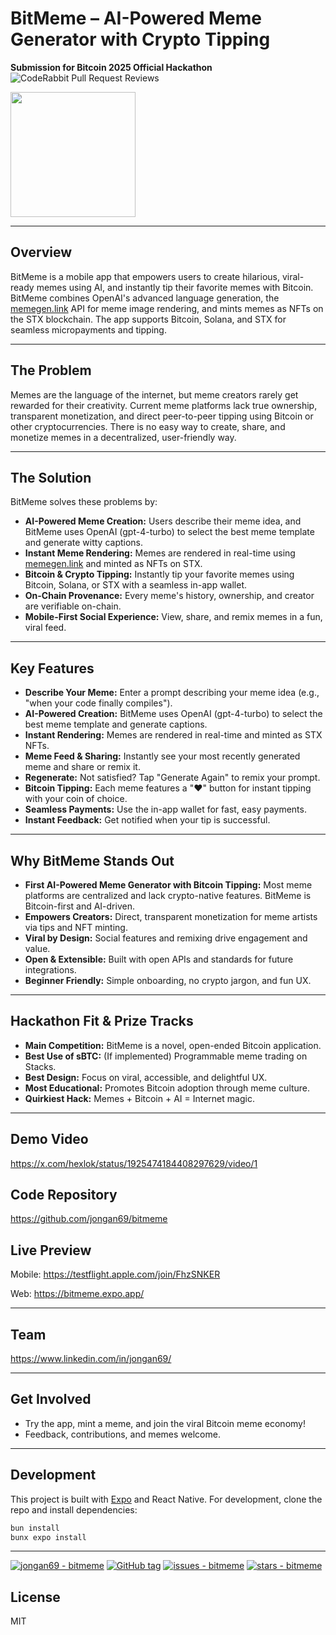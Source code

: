 # BitMeme – AI-Powered Meme Generator with Crypto Tipping

**Submission for Bitcoin 2025 Official Hackathon**
![CodeRabbit Pull Request Reviews](https://img.shields.io/coderabbit/prs/github/jongan69/bitmeme?utm_source=oss&utm_medium=github&utm_campaign=jongan69%2Fbitmeme&labelColor=171717&color=FF570A&link=https%3A%2F%2Fcoderabbit.ai&label=CodeRabbit+Reviews)

<a href="https://testflight.apple.com/join/FhzSNKER">
<img src="https://github.com/user-attachments/assets/491da8e3-ebb2-4b81-9585-82418a37f733" width="200px" />
</a>

---

## Overview
BitMeme is a mobile app that empowers users to create hilarious, viral-ready memes using AI, and instantly tip their favorite memes with Bitcoin. BitMeme combines OpenAI's advanced language generation, the [memegen.link](https://memegen.link) API for meme image rendering, and mints memes as NFTs on the STX blockchain. The app supports Bitcoin, Solana, and STX for seamless micropayments and tipping.

---

## The Problem
Memes are the language of the internet, but meme creators rarely get rewarded for their creativity. Current meme platforms lack true ownership, transparent monetization, and direct peer-to-peer tipping using Bitcoin or other cryptocurrencies. There is no easy way to create, share, and monetize memes in a decentralized, user-friendly way.

---

## The Solution
BitMeme solves these problems by:
- **AI-Powered Meme Creation:** Users describe their meme idea, and BitMeme uses OpenAI (gpt-4-turbo) to select the best meme template and generate witty captions.
- **Instant Meme Rendering:** Memes are rendered in real-time using [memegen.link](https://api.memegen.link/images) and minted as NFTs on STX.
- **Bitcoin & Crypto Tipping:** Instantly tip your favorite memes using Bitcoin, Solana, or STX with a seamless in-app wallet.
- **On-Chain Provenance:** Every meme's history, ownership, and creator are verifiable on-chain.
- **Mobile-First Social Experience:** View, share, and remix memes in a fun, viral feed.

---

## Key Features
- **Describe Your Meme:** Enter a prompt describing your meme idea (e.g., "when your code finally compiles").
- **AI-Powered Creation:** BitMeme uses OpenAI (gpt-4-turbo) to select the best meme template and generate captions.
- **Instant Rendering:** Memes are rendered in real-time and minted as STX NFTs.
- **Meme Feed & Sharing:** Instantly see your most recently generated meme and share or remix it.
- **Regenerate:** Not satisfied? Tap "Generate Again" to remix your prompt.
- **Bitcoin Tipping:** Each meme features a "❤️" button for instant tipping with your coin of choice.
- **Seamless Payments:** Use the in-app wallet for fast, easy payments.
- **Instant Feedback:** Get notified when your tip is successful.

---

## Why BitMeme Stands Out
- **First AI-Powered Meme Generator with Bitcoin Tipping:** Most meme platforms are centralized and lack crypto-native features. BitMeme is Bitcoin-first and AI-driven.
- **Empowers Creators:** Direct, transparent monetization for meme artists via tips and NFT minting.
- **Viral by Design:** Social features and remixing drive engagement and value.
- **Open & Extensible:** Built with open APIs and standards for future integrations.
- **Beginner Friendly:** Simple onboarding, no crypto jargon, and fun UX.

---

## Hackathon Fit & Prize Tracks
- **Main Competition:** BitMeme is a novel, open-ended Bitcoin application.
- **Best Use of sBTC:** (If implemented) Programmable meme trading on Stacks.
- **Best Design:** Focus on viral, accessible, and delightful UX.
- **Most Educational:** Promotes Bitcoin adoption through meme culture.
- **Quirkiest Hack:** Memes + Bitcoin + AI = Internet magic.

---

## Demo Video
https://x.com/hexlok/status/1925474184408297629/video/1

## Code Repository
https://github.com/jongan69/bitmeme

## Live Preview
Mobile: https://testflight.apple.com/join/FhzSNKER

Web: https://bitmeme.expo.app/


---

## Team
https://www.linkedin.com/in/jongan69/

---

## Get Involved
- Try the app, mint a meme, and join the viral Bitcoin meme economy!
- Feedback, contributions, and memes welcome.

---

## Development

This project is built with [Expo](https://expo.dev/) and React Native. For development, clone the repo and install dependencies:

```sh
bun install
bunx expo install
```

---

[![jongan69 - bitmeme](https://img.shields.io/static/v1?label=jongan69&message=bitmeme&color=blue&logo=github)](https://github.com/jongan69/bitmeme "Go to GitHub repo")
[![GitHub tag](https://img.shields.io/github/tag/jongan69/bitmeme?include_prereleases=&sort=semver&color=blue)](https://github.com/jongan69/bitmeme/releases/)
[![issues - bitmeme](https://img.shields.io/github/issues/jongan69/bitmeme)](https://github.com/jongan69/bitmeme/issues)
[![stars - bitmeme](https://img.shields.io/github/stars/jongan69/bitmeme?style=social)](https://github.com/jongan69/bitmeme)

## License

MIT
